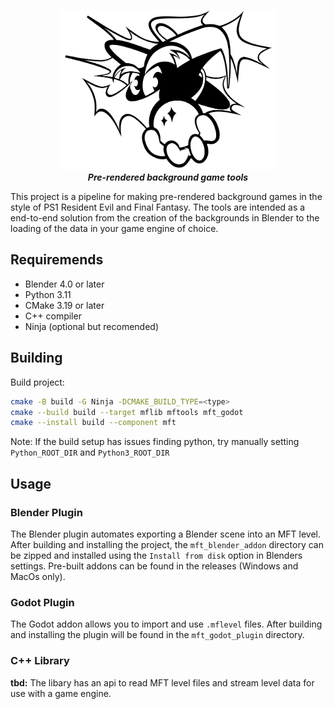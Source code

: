 <p align="center">
	<img src="docs/wizard.svg" height="256" alt="My Fantasy Tools logo">
	<br><em><b>Pre-rendered background game tools</b></em></br>
</p>

This project is a pipeline for making pre-rendered background games in the style of PS1 Resident Evil and Final Fantasy. The tools are intended as a end-to-end solution from the creation of the backgrounds in Blender to the loading of the data in your game engine of choice.

## Requiremends
- Blender 4.0 or later
- Python 3.11
- CMake 3.19 or later
- C++ compiler
- Ninja (optional but recomended)

## Building
Build project:
```bash
cmake -B build -G Ninja -DCMAKE_BUILD_TYPE=<type>
cmake --build build --target mflib mftools mft_godot
cmake --install build --component mft
```

Note: If the build setup has issues finding python, try manually setting `Python_ROOT_DIR` and `Python3_ROOT_DIR`

## Usage

### Blender Plugin
The Blender plugin automates exporting a Blender scene into an MFT level. After building and installing the project, the `mft_blender_addon` directory can be zipped and installed using the `Install from disk` option in Blenders settings. Pre-built addons can be found in the releases (Windows and MacOs only).

### Godot Plugin
The Godot addon allows you to import and use `.mflevel` files. After building and installing the plugin will be found in the `mft_godot_plugin` directory. 

### C++ Library
**tbd:** The libary has an api to read MFT level files and stream level data for use with a game engine.